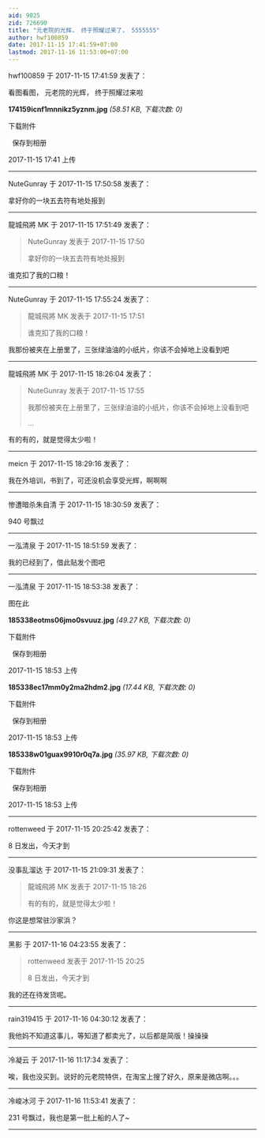 ```yaml
---
aid: 9025
zid: 726690
title: "元老院的光辉， 终于照耀过来了， 5555555"
author: hwf100859
date: 2017-11-15 17:41:59+07:00
lastmod: 2017-11-16 11:53:00+07:00
---
```


hwf100859 于 2017-11-15 17:41:59 发表了：

看图看图， 元老院的光辉， 终于照耀过来啦

**174159icnf1mnnikz5yznm.jpg** _(58.51 KB, 下载次数: 0)_

下载附件

&nbsp;
保存到相册

2017-11-15 17:41 上传

---

NuteGunray 于 2017-11-15 17:50:58 发表了：

拿好你的一块五去符有地处报到

---

龍城飛將 MK 于 2017-11-15 17:51:49 发表了：

> NuteGunray 发表于 2017-11-15 17:50
>
> 拿好你的一块五去符有地处报到

谁克扣了我的口粮！

---

NuteGunray 于 2017-11-15 17:55:24 发表了：

> 龍城飛將 MK 发表于 2017-11-15 17:51
>
> 谁克扣了我的口粮！

我那份被夹在上册里了，三张绿油油的小纸片，你该不会掉地上没看到吧

---

龍城飛將 MK 于 2017-11-15 18:26:04 发表了：

> NuteGunray 发表于 2017-11-15 17:55
>
> 我那份被夹在上册里了，三张绿油油的小纸片，你该不会掉地上没看到吧
>
> ...

有的有的，就是觉得太少啦！

---

meicn 于 2017-11-15 18:29:16 发表了：

我在外培训，书到了，可还没机会享受光辉，啊啊啊

---

惨遭暗杀朱自清 于 2017-11-15 18:30:59 发表了：

940 号飘过

---

一泓清泉 于 2017-11-15 18:51:59 发表了：

我的已经到了，借此贴发个图吧

---

一泓清泉 于 2017-11-15 18:53:38 发表了：

图在此

**185338eotms06jmo0svuuz.jpg** _(49.27 KB, 下载次数: 0)_

下载附件

&nbsp;
保存到相册

2017-11-15 18:53 上传

**185338ec17mm0y2ma2hdm2.jpg** _(17.44 KB, 下载次数: 0)_

下载附件

&nbsp;
保存到相册

2017-11-15 18:53 上传

**185338w01guax9910r0q7a.jpg** _(35.97 KB, 下载次数: 0)_

下载附件

&nbsp;
保存到相册

2017-11-15 18:53 上传

---

rottenweed 于 2017-11-15 20:25:42 发表了：

8 日发出，今天才到

---

没事乱溜达 于 2017-11-15 21:09:31 发表了：

> 龍城飛將 MK 发表于 2017-11-15 18:26
>
> 有的有的，就是觉得太少啦！

你这是想常驻沙家浜？

---

黑影 于 2017-11-16 04:23:55 发表了：

> rottenweed 发表于 2017-11-15 20:25
>
> 8 日发出，今天才到

我的还在待发货呢。

---

rain319415 于 2017-11-16 04:30:12 发表了：

我他妈不知道这事儿，等知道了都卖光了，以后都是简版！操操操

---

冷凝云 于 2017-11-16 11:17:34 发表了：

唉，我也没买到。说好的元老院特供，在淘宝上搜了好久，原来是微店啊。。。

---

冷峻冰河 于 2017-11-16 11:53:41 发表了：

231 号飘过，我也是第一批上船的人了~

---
